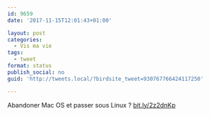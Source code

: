 ```yaml
---
id: 9659
date: '2017-11-15T12:01:43+01:00'

layout: post
categories:
  - Vis ma vie
tags:
  - tweet
format: status
publish_social: no
guid: 'http://tweets.local/?birdsite_tweet=930767766424117250'

---
```


Abandoner Mac OS et passer sous Linux ? [bit.ly/2z2dnKp](http://bit.ly/2z2dnKp)